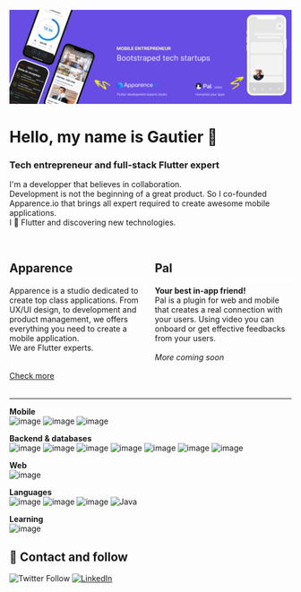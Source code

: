 <a href="https://apparence.io"><img src="https://github.com/g-apparence/g-apparence/blob/main/res/header.png?raw=true" alt="Apparence.io logo"></a>

# Hello, my name is Gautier 👋
### Tech entrepreneur and full-stack Flutter expert
I'm a developper that believes in collaboration. 
<br>
Development is not the beginning of a great product. So I co-founded Apparence.io that brings all expert required to create awesome mobile applications.<br> 
I 💙 Flutter and discovering new technologies.
<br>
<br>

<div style="display:flex; flex-direction: row; width: 100%;margin-bottom:32px">
    <div style="width: 50%">
        <h2>Apparence</h2>
        <div style="width:100%; border:0.1rem #fafafa solid;"></div>
        Apparence is a studio dedicated to create top class applications.
        From UX/UI design, to development and product management, we offers everything you need to create a mobile application.<br>
        We are Flutter experts.<br><br>
        <a style="display:block; margin-top:16px" href="https://apparence.io">Check more</a>
    </div>
    <div style="width: 16px"></div>
    <div style="width: 50%">
        <h2>Pal</h2>
        <div style="width:100%; border:0.1rem #fafafa solid;"></div>
        <strong>Your best in-app friend!</strong><br>
        Pal is a plugin for web and mobile that creates a real connection with your users. Using video you can onboard or get effective feedbacks from your users.<br>
        <br>
        <i>More coming soon</i>
    </div>
</div>

------------

**Mobile**<br/>
![image](https://img.shields.io/badge/Flutter-02569B?style=for-the-badge&logo=flutter&logoColor=white)
![image](https://img.shields.io/badge/Android-3DDC84?style=for-the-badge&logo=android&logoColor=white)
![image](https://img.shields.io/badge/iOS-000000?style=for-the-badge&logo=ios&logoColor=white)

**Backend & databases**<br/>
![image](https://img.shields.io/badge/Quarkus-000000?style=for-the-badge&logo=quarkus)
![image](https://img.shields.io/badge/Spring-6DB33F?style=for-the-badge&logo=spring&logoColor=white)
![image](https://img.shields.io/badge/firebase-ffca28?style=for-the-badge&logo=firebase&logoColor=black)
![image](https://img.shields.io/badge/PostgreSQL-316192?style=for-the-badge&logo=postgresql&logoColor=white)
![image](https://img.shields.io/badge/MySQL-005C84?style=for-the-badge&logo=mysql&logoColor=white)
![image](https://img.shields.io/badge/Cassandra-1287B1?style=for-the-badge&logo=apache%20cassandra&logoColor=white)
![image](https://img.shields.io/badge/Elastic_Search-005571?style=for-the-badge&logo=elasticsearch&logoColor=white)

**Web**<br/>
![image](https://img.shields.io/badge/Angular-DD0031?style=for-the-badge&logo=angular&logoColor=white)

**Languages**<br/>
![image](https://img.shields.io/badge/Dart-0175C2?style=for-the-badge&logo=dart&logoColor=white)
![image](https://img.shields.io/badge/TypeScript-007ACC?style=for-the-badge&logo=typescript&logoColor=white)
![image](https://img.shields.io/badge/Kotlin-0095D5?&style=for-the-badge&logo=kotlin&logoColor=white)
![Java](https://img.shields.io/badge/Java-007396?style=for-the-badge&logo=java&logoColor=white&labelColor=101010)

**Learning**<br/>
![image](https://img.shields.io/badge/Rust-black?style=for-the-badge&logo=rust&logoColor=#E57324)


## 💬  Contact and follow

![Twitter Follow](https://img.shields.io/twitter/follow/mcflydev?color=blue&logo=twitter&logoColor=white&style=for-the-badge)
[![LinkedIn](https://img.shields.io/badge/linkedin-gautier-blue?style=for-the-badge&logo=linkedin&logoColor=white&labelColor=101010)](https://www.linkedin.com/in/gautier-siclon/)
